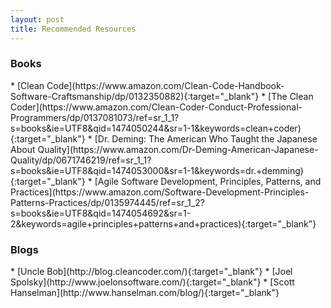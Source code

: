 ```yaml
---
layout: post
title: Recommended Resources
---
```


<h3>Books</h3>
* [Clean Code](https://www.amazon.com/Clean-Code-Handbook-Software-Craftsmanship/dp/0132350882){:target="_blank"}
* [The Clean Coder](https://www.amazon.com/Clean-Coder-Conduct-Professional-Programmers/dp/0137081073/ref=sr_1_1?s=books&ie=UTF8&qid=1474050244&sr=1-1&keywords=clean+coder){:target="_blank"}
* [Dr. Deming: The American Who Taught the Japanese About Quality](https://www.amazon.com/Dr-Deming-American-Japanese-Quality/dp/0671746219/ref=sr_1_1?s=books&ie=UTF8&qid=1474053000&sr=1-1&keywords=dr.+demming){:target="_blank"}
* [Agile Software Development, Principles, Patterns, and Practices](https://www.amazon.com/Software-Development-Principles-Patterns-Practices/dp/0135974445/ref=sr_1_2?s=books&ie=UTF8&qid=1474054692&sr=1-2&keywords=agile+principles+patterns+and+practices){:target="_blank"}
<h3>Blogs</h3>
* [Uncle Bob](http://blog.cleancoder.com/){:target="_blank"}
* [Joel Spolsky](http://www.joelonsoftware.com/){:target="_blank"}
* [Scott Hanselman](http://www.hanselman.com/blog/){:target="_blank"}